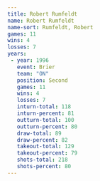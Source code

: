 ```yaml
---
title: Robert Rumfeldt
name: Robert Rumfeldt
name-sort: Rumfeldt, Robert
games: 11
wins: 4
losses: 7
years:
 - year: 1996
   event: Brier
   team: "ON"
   position: Second
   games: 11
   wins: 4
   losses: 7
   inturn-total: 118
   inturn-percent: 81
   outturn-total: 100
   outturn-percent: 80
   draw-total: 89
   draw-percent: 82
   takeout-total: 129
   takeout-percent: 79
   shots-total: 218
   shots-percent: 80
---
```

